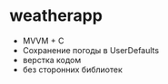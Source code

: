 # weatherapp

- MVVM + C
- Сохранение погоды в UserDefaults
- верстка кодом
- без сторонних библиотек

